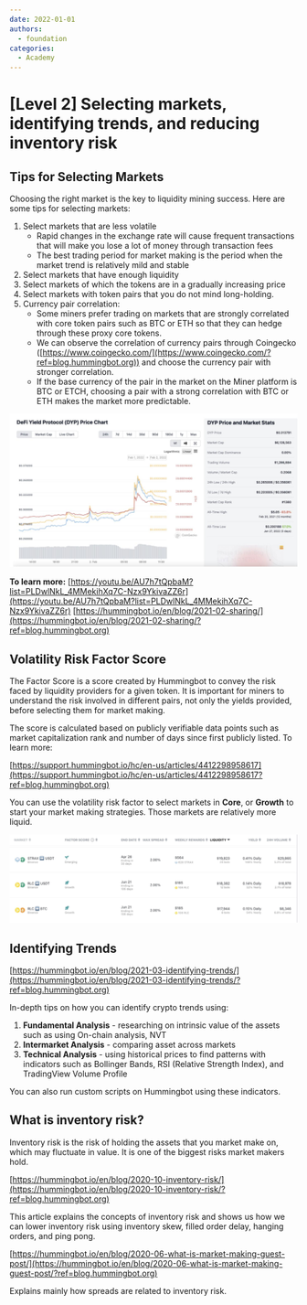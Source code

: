 ```yaml
---
date: 2022-01-01
authors:
  - foundation
categories:
  - Academy
---
```


# [Level 2] Selecting markets, identifying trends, and reducing inventory risk

## Tips for Selecting Markets
Choosing the right market is the key to liquidity mining success. Here are some tips for selecting markets:
1. Select markets that are less volatile
   - Rapid changes in the exchange rate will cause frequent transactions that will make you lose a lot of money through transaction fees
   - The best trading period for market making is the period when the market trend is relatively mild and stable
2. Select markets that have enough liquidity
3. Select markets of which the tokens are in a gradually increasing price
4. Select markets with token pairs that you do not mind long-holding.
5. Currency pair correlation:
   - Some miners prefer trading on markets that are strongly correlated with core token pairs such as BTC or ETH so that they can hedge through these proxy core tokens.
   - We can observe the correlation of currency pairs through Coingecko ([https://www.coingecko.com/](https://www.coingecko.com/?ref=blog.hummingbot.org)) and choose the currency pair with stronger correlation.
   - If the base currency of the pair in the market on the Miner platform is BTC or ETCH, choosing a pair with a strong correlation with BTC or ETH makes the market more predictable.

<!-- more -->


![Screenshot 2022-03-09 at 5.31.52 PM](image_1.jpg)

**To learn more:** [https://youtu.be/AU7h7tQpbaM?list=PLDwlNkL_4MMekihXq7C-Nzx9YkivaZZ6r](https://youtu.be/AU7h7tQpbaM?list=PLDwlNkL_4MMekihXq7C-Nzx9YkivaZZ6r) [https://hummingbot.io/en/blog/2021-02-sharing/](https://hummingbot.io/en/blog/2021-02-sharing/?ref=blog.hummingbot.org)

## Volatility Risk Factor Score
The Factor Score is a score created by Hummingbot to convey the risk faced by liquidity providers for a given token. It is important for miners to understand the risk involved in different pairs, not only the yields provided, before selecting them for market making.

The score is calculated based on publicly verifiable data points such as market capitalization rank and number of days since first publicly listed. To learn more:

[https://support.hummingbot.io/hc/en-us/articles/4412298958617](https://support.hummingbot.io/hc/en-us/articles/4412298958617?ref=blog.hummingbot.org)

You can use the volatility risk factor to select markets in **Core**, or **Growth** to start your market making strategies. Those markets are relatively more liquid.

![Screenshot 2022-03-07 at 2.52.01 PM](image_2.jpg)

## Identifying Trends
[https://hummingbot.io/en/blog/2021-03-identifying-trends/](https://hummingbot.io/en/blog/2021-03-identifying-trends/?ref=blog.hummingbot.org)

In-depth tips on how you can identify crypto trends using:
1. **Fundamental Analysis** - researching on intrinsic value of the assets such as using On-chain analysis, NVT
2. **Intermarket Analysis** - comparing asset across markets
3. **Technical Analysis** - using historical prices to find patterns with indicators such as Bollinger Bands, RSI (Relative Strength Index), and TradingView Volume Profile

You can also run custom scripts on Hummingbot using these indicators.

## What is inventory risk?
Inventory risk is the risk of holding the assets that you market make on, which may fluctuate in value. It is one of the biggest risks market makers hold.

[https://hummingbot.io/en/blog/2020-10-inventory-risk/](https://hummingbot.io/en/blog/2020-10-inventory-risk/?ref=blog.hummingbot.org)

This article explains the concepts of inventory risk and shows us how we can lower inventory risk using inventory skew, filled order delay, hanging orders, and ping pong.

[https://hummingbot.io/en/blog/2020-06-what-is-market-making-guest-post/](https://hummingbot.io/en/blog/2020-06-what-is-market-making-guest-post/?ref=blog.hummingbot.org)

Explains mainly how spreads are related to inventory risk.
